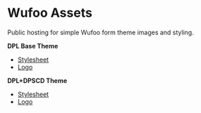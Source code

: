# Wufoo Assets

Public hosting for simple Wufoo form theme images and styling.

**DPL Base Theme**
- [Stylesheet](https://detroit-public-library.github.io/wufoo-assets/dpl.css)
- [Logo](https://detroit-public-library.github.io/wufoo-assets/dpl-logo.svg)

**DPL+DPSCD Theme**
- [Stylesheet](https://detroit-public-library.github.io/wufoo-assets/dpscd-dpl.css)
- [Logo](https://detroit-public-library.github.io/wufoo-assets/dpscd-dpl-logo.svg)
